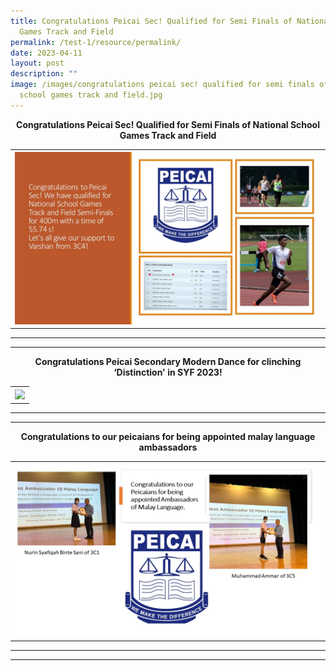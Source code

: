 ```yaml
---
title: Congratulations Peicai Sec! Qualified for Semi Finals of National School
  Games Track and Field
permalink: /test-1/resource/permalink/
date: 2023-04-11
layout: post
description: ""
image: /images/congratulations peicai sec! qualified for semi finals of national
  school games track and field.jpg
---
```

<p align="center"><b>Congratulations Peicai Sec! Qualified for Semi Finals of National School Games Track and Field </b>
<table>
<tbody>
<tr>
<th><img src="/images/congratulations peicai sec! qualified for semi finals of national school games track and field.jpg" style="width: 100%;"><br>	
</th>
</tr>
</tbody>
</table>
</p><hr><hr>
<p align="center"><b>Congratulations Peicai Secondary Modern Dance for clinching ‘Distinction' in SYF 2023! </b>
<table>
<tbody>
<tr>
<th><img src="/images/congratulations peicai secondary modern dance for clinching ‘distinction' in syf 2023!.jpg" style="width: 100%;"><br>	
</th>
</tr>
</tbody>
</table>
</p><hr><hr>
<p align="center"><b>Congratulations to our peicaians for being appointed malay language ambassadors </b>
<table>
<tbody>
<tr>
<th><img src="/images/congratulations to our peicaians for being appointed malay language ambassadors.jpg" style="width: 100%;"><br>	
</th>
</tr>
</tbody>
</table>
</p><hr><hr>